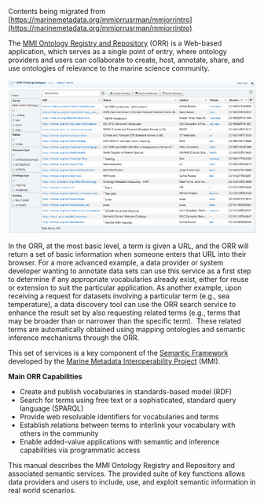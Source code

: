 Contents being migrated from 
[https://marinemetadata.org/mmiorrusrman/mmiorrintro](https://marinemetadata.org/mmiorrusrman/mmiorrintro)

The [MMI Ontology Registry and Repository](http://mmisw.org/orr) (ORR) is a Web-based application, which serves as a 
single point of entry, where ontology providers and users can collaborate to create, host, annotate, share, and use 
ontologies of relevance to the marine science community.

![](img/orr3/mainpage-regular-user.png)

In the ORR, at the most basic level, a term is given a URL, and the ORR will return a set of basic information when 
someone enters that URL into their browser. For a more advanced example, a data provider or system developer wanting
to annotate data sets can use this service as a first step to determine if any appropriate vocabularies already exist,
either for reuse or extension to suit the particular application. As another example, upon receiving a request for 
datasets involving a particular term (e.g., sea temperature), a data discovery tool can use the ORR search 
service to enhance the result set by also requesting related terms (e.g., terms that may be broader than or 
narrower than the specific term).  These related terms are automatically obtained using mapping ontologies
and semantic inference mechanisms through the ORR.

This set of services is a key component of the [Semantic Framework](http://marinemetadata.org/semanticframework) 
developed by the [Marine Metadata Interoperability Project](http://marinemetadata.org) (MMI).

**Main ORR Capabilities**

*   Create and publish vocabularies in standards-based model (RDF)
*   Search for terms using free text or a sophisticated, standard query language (SPARQL)
*   Provide web resolvable identifiers for vocabularies and terms
*   Establish relations between terms to interlink your vocabulary with others in the community
*   Enable added-value applications with semantic and inference capabilities via programmatic access

This manual describes the MMI Ontology Registry and Repository and associated semantic services. 
The provided suite of key functions allows data providers and users to include, use, and exploit
semantic information in real world scenarios.
